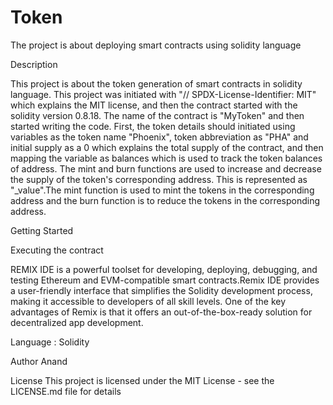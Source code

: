 # Token
The project is about deploying smart contracts using solidity language

Description

This project is about the token generation of smart contracts in solidity language. This project was initiated with "// SPDX-License-Identifier: MIT" which explains the MIT license, and then the contract started with the solidity version 0.8.18. The name of the contract is "MyToken" and then started writing the code. First, the token details should initiated using variables as the token name "Phoenix", token abbreviation as "PHA" and initial supply as a 0 which explains the total supply of the contract, and then mapping the variable as balances which is used to track the token balances of address. The mint and burn functions are used to increase and decrease the supply of the token's corresponding address. This is represented as "_value".The mint function is used to mint the tokens in the corresponding address and the burn function is to reduce the tokens in the corresponding address.

Getting Started

Executing the contract

REMIX IDE is a powerful toolset for developing, deploying, debugging, and testing Ethereum and EVM-compatible smart contracts.Remix IDE provides a user-friendly interface that simplifies the Solidity development process, making it accessible to developers of all skill levels. One of the key advantages of Remix is that it offers an out-of-the-box-ready solution for decentralized app development.

Language : Solidity

Author
Anand

License
This project is licensed under the MIT License - see the LICENSE.md file for details
